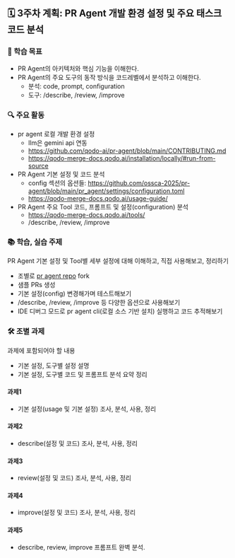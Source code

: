## 🗓️ 3주차 계획: PR Agent 개발 환경 설정 및 주요 태스크 코드 분석

### 🎯 학습 목표

- PR Agent의 아키텍처와 핵심 기능을 이해한다.
- PR Agent의 주요 도구의 동작 방식을 코드레벨에서 분석하고 이해한다.
  - 분석: code, prompt, configuration
  - 도구: /describe, /review, /improve 

### 🔍 주요 활동

- pr agent 로컬 개발 환경 설정
  - llm은 gemini api 연동
  - https://github.com/qodo-ai/pr-agent/blob/main/CONTRIBUTING.md
  - https://qodo-merge-docs.qodo.ai/installation/locally/#run-from-source
- PR Agent 기본 설정 및 코드 분석
  - config 섹션의 옵션들: https://github.com/ossca-2025/pr-agent/blob/main/pr_agent/settings/configuration.toml
  - https://qodo-merge-docs.qodo.ai/usage-guide/
- PR Agent 주요 Tool 코드, 프롬프트 및 설정(configuration) 분석
  - https://qodo-merge-docs.qodo.ai/tools/
  - /describe, /review, /improve 

### 📚 학습, 실습 주제



PR Agent 기본 설정 및 Tool별 세부 설정에 대해 이해하고, 직접 사용해보고, 정리하기  
- 조별로 [pr agent repo](https://github.com/ossca-2025/pr-agent) fork
- 샘플 PRs 생성
- 기본 설정(config) 변경해가며 테스트해보기
- /describe, /review, /improve 등 다양한 옵션으로 사용해보기
- IDE 디버그 모드로 pr agent cli(로컬 소스 기반 설치) 실행하고 코드 추적해보기


### 🛠️ 조별 과제
과제에 포함되어야 할 내용  
- 기본 설정, 도구별 설정 설명
- 기본 설정, 도구별 코드 및 프롬프트 분석 요약 정리

#### 과제1
- 기본 설정(usage 및 기본 설정) 조사, 분석, 사용, 정리

#### 과제2
- describe(설정 및 코드) 조사, 분석, 사용, 정리

#### 과제3
- review(설정 및 코드) 조사, 분석, 사용, 정리

#### 과제4
- improve(설정 및 코드) 조사, 분석, 사용, 정리

#### 과제5
- describe, review, improve 프롬프트 완벽 분석.
